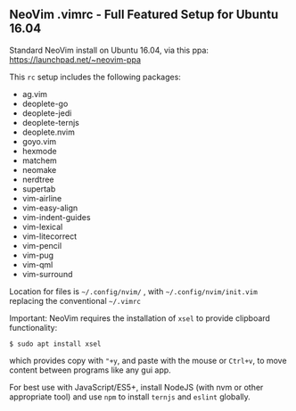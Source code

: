 ## NeoVim .vimrc - Full Featured Setup for Ubuntu 16.04

Standard NeoVim install on Ubuntu 16.04, via this ppa:
https://launchpad.net/~neovim-ppa

This `rc` setup includes the following packages:
- ag.vim
- deoplete-go
- deoplete-jedi
- deoplete-ternjs
- deoplete.nvim
- goyo.vim
- hexmode
- matchem
- neomake
- nerdtree
- supertab
- vim-airline
- vim-easy-align
- vim-indent-guides
- vim-lexical
- vim-litecorrect
- vim-pencil 
- vim-pug
- vim-qml
- vim-surround

Location for files is `~/.config/nvim/` , with `~/.config/nvim/init.vim`
replacing the conventional `~/.vimrc`

Important: NeoVim requires the installation of `xsel` to provide clipboard
functionality: 

```
$ sudo apt install xsel 
```

which provides copy with `"+y`, and paste with the mouse or `Ctrl+v`, to
move content between programs like any gui app.

For best use with JavaScript/ES5+, install NodeJS (with nvm or other
appropriate tool) and use `npm` to install `ternjs` and `eslint` globally.
